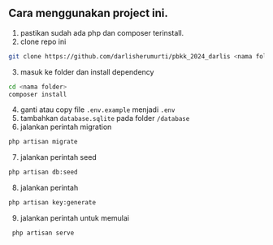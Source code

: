 ## Cara menggunakan project ini.     
1. pastikan sudah ada php dan composer terinstall.  
2. clone repo ini
```bash
git clone https://github.com/darlisherumurti/pbkk_2024_darlis <nama folder>
```
3. masuk ke folder dan install dependency
```bash
cd <nama folder>
composer install
```
4. ganti atau copy file `.env.example` menjadi `.env`    
5. tambahkan `database.sqlite` pada folder `/database`   
6. jalankan perintah migration
```bash
php artisan migrate
```
7. jalankan perintah seed
```bash
php artisan db:seed
```
8. jalankan perintah 
```bash
php artisan key:generate
```
9. jalankan perintah untuk memulai
```bash
 php artisan serve
``` 
